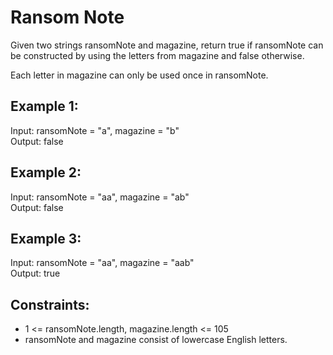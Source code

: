 # Ransom Note
Given two strings ransomNote and magazine, return true if ransomNote can be constructed by using the letters from magazine and false otherwise.

Each letter in magazine can only be used once in ransomNote.

 

## Example 1:

Input: ransomNote = "a", magazine = "b"  
Output: false  
## Example 2:

Input: ransomNote = "aa", magazine = "ab"  
Output: false  
## Example 3:

Input: ransomNote = "aa", magazine = "aab"  
Output: true  
 

## Constraints:

- 1 <= ransomNote.length, magazine.length <= 105
- ransomNote and magazine consist of lowercase English letters.